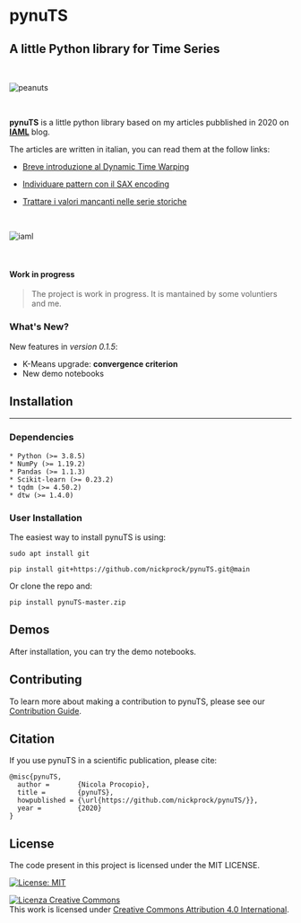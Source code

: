 # pynuTS

## A little Python library for Time Series

<br>

![peanuts](http://www.pngall.com/wp-content/uploads/2016/06/Peanut-Free-PNG-Image.png)

<br>

**pynuTS** is a little python library based on my articles pubblished in 2020 on [**IAML**](https://iaml.it/) blog.

The articles are written in italian, you can read them at the follow links:

* [Breve introduzione al Dynamic Time Warping](https://iaml.it/blog/serie-storiche-3-dynamic-time-warping)

* [Individuare pattern con il SAX encoding](https://iaml.it/blog/serie-storiche-2-sax-encoding)

* [Trattare i valori mancanti nelle serie storiche](https://iaml.it/blog/serie-storiche-1-dati-mancanti)

<br>

![iaml](https://iaml.it/user/pages/images/IAML_logo_viola.png)

<br>

#### Work in progress

> The project is work in progress. It is mantained by some voluntiers and me.

### What's New?

New features in *version 0.1.5*:

* K-Means upgrade: **convergence criterion**
* New demo notebooks

## Installation
------------

### Dependencies
~~~~~~~~~~~~
* Python (>= 3.8.5)
* NumPy (>= 1.19.2)
* Pandas (>= 1.1.3)
* Scikit-learn (>= 0.23.2)
* tqdm (>= 4.50.2)
* dtw (>= 1.4.0)
~~~~~~~~~~~~

### User Installation

The easiest way to install pynuTS is using:

```
sudo apt install git

pip install git+https://github.com/nickprock/pynuTS.git@main
```

Or clone the repo and:

```
pip install pynuTS-master.zip
```

## Demos

After installation, you can try the demo notebooks.

## Contributing

To learn more about making a contribution to pynuTS, please see our [Contribution Guide](https://github.com/nickprock/pynuTS/blob/main/CONTRIBUTING.md).


## Citation

If you use pynuTS in a scientific publication, please cite:

```
@misc{pynuTS,
  author =       {Nicola Procopio},
  title =        {pynuTS},
  howpublished = {\url{https://github.com/nickprock/pynuTS/}},
  year =         {2020}
}
```

License
---

The code present in this project is licensed under the MIT LICENSE.

[![License: MIT](https://img.shields.io/badge/License-MIT-yellow.svg)](https://opensource.org/licenses/MIT)

<a rel="license" href="http://creativecommons.org/licenses/by/4.0/"><img alt="Licenza Creative Commons" style="border-width:0" src="https://i.creativecommons.org/l/by/4.0/88x31.png" /></a><br />This work is licensed under <a rel="license" href="http://creativecommons.org/licenses/by/4.0/">Creative Commons Attribution 4.0 International</a>.
